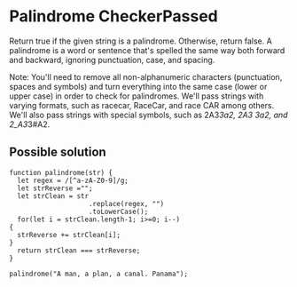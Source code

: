 # Palindrome CheckerPassed
Return true if the given string is a palindrome. Otherwise, return false.
A palindrome is a word or sentence that's spelled the same way both forward and backward, ignoring punctuation, case, and spacing.

Note: You'll need to remove all non-alphanumeric characters (punctuation, spaces and symbols) and turn everything into the same case (lower or upper case) in order to check for palindromes.
We'll pass strings with varying formats, such as racecar, RaceCar, and race CAR among others.
We'll also pass strings with special symbols, such as 2A3*3a2, 2A3 3a2, and 2_A3*3#A2.

## Possible solution

```
function palindrome(str) {
  let regex = /[^a-zA-Z0-9]/g;
  let strReverse ="";
  let strClean = str
                    .replace(regex, "")
                    .toLowerCase();
  for(let i = strClean.length-1; i>=0; i--)
{
  strReverse += strClean[i];
}
  return strClean === strReverse;
}

palindrome("A man, a plan, a canal. Panama");
```